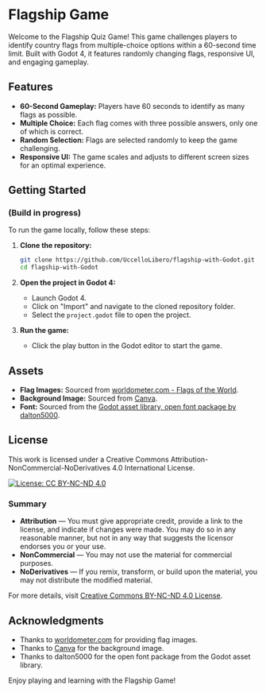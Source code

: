 # Flagship Game

Welcome to the Flagship Quiz Game! This game challenges players to identify country flags from multiple-choice options within a 60-second time limit. Built with Godot 4, it features randomly changing flags, responsive UI, and engaging gameplay.

## Features

- **60-Second Gameplay:** Players have 60 seconds to identify as many flags as possible.
- **Multiple Choice:** Each flag comes with three possible answers, only one of which is correct.
- **Random Selection:** Flags are selected randomly to keep the game challenging.
- **Responsive UI:** The game scales and adjusts to different screen sizes for an optimal experience.

## Getting Started

### (Build in progress)

To run the game locally, follow these steps:

1. **Clone the repository:**
	```sh
	git clone https://github.com/UccelloLibero/flagship-with-Godot.git
	cd flagship-with-Godot
	```

2. **Open the project in Godot 4:**
	- Launch Godot 4.
	- Click on "Import" and navigate to the cloned repository folder.
	- Select the `project.godot` file to open the project.

3. **Run the game:**
	- Click the play button in the Godot editor to start the game.

## Assets

- **Flag Images:** Sourced from [worldometer.com - Flags of the World](https://www.worldometers.info/geography/flags-of-the-world/).
- **Background Image:** Sourced from [Canva](https://www.canva.com/).
- **Font:** Sourced from the [Godot asset library, open font package by dalton5000](https://godotengine.org/asset-library/asset/316).

## License

This work is licensed under a Creative Commons Attribution-NonCommercial-NoDerivatives 4.0 International License. 

[![License: CC BY-NC-ND 4.0](https://licensebuttons.net/l/by-nc-nd/4.0/88x31.png)](http://creativecommons.org/licenses/by-nc-nd/4.0/)

### Summary
- **Attribution** — You must give appropriate credit, provide a link to the license, and indicate if changes were made. You may do so in any reasonable manner, but not in any way that suggests the licensor endorses you or your use.
- **NonCommercial** — You may not use the material for commercial purposes.
- **NoDerivatives** — If you remix, transform, or build upon the material, you may not distribute the modified material.

For more details, visit [Creative Commons BY-NC-ND 4.0 License](http://creativecommons.org/licenses/by-nc-nd/4.0/).

## Acknowledgments

- Thanks to [worldometer.com](https://www.worldometers.info/) for providing flag images.
- Thanks to [Canva](https://www.canva.com/) for the background image.
- Thanks to dalton5000 for the open font package from the Godot asset library.

Enjoy playing and learning with the Flagship Game!
